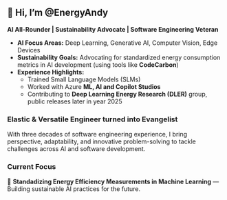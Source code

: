 ## 👋 Hi, I’m @EnergyAndy  

**AI All-Rounder | Sustainability Advocate | Software Engineering Veteran**  

- **AI Focus Areas:** Deep Learning, Generative AI, Computer Vision, Edge Devices  
- **Sustainability Goals:** Advocating for standardized energy consumption metrics in AI development (using tools like **CodeCarbon**)  
- **Experience Highlights:**  
  - Trained Small Language Models (SLMs)  
  - Worked with Azure **ML, AI and Copilot Studios**  
  - Contributing to **Deep Learning Energy Research (DLER)** group, public releases later in year 2025  

### **Elastic & Versatile Engineer turned into Evangelist**  
With three decades of software engineering experience, I bring perspective, adaptability, and innovative problem-solving to tackle challenges across AI and software development.  

### **Current Focus**  
🌿 **Standadizing Energy Efficiency Measurements in Machine Learning** — Building sustainable AI practices for the future.  


<!---
EnergyAndy/EnergyAndy is a ✨ special ✨ repository because its `README.md` (this file) appears on your GitHub profile.
You can click the Preview link to take a look at your changes.
--->
